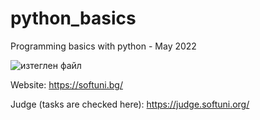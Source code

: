 # python_basics
 Programming basics with python - May 2022
 
 
 
 
 
 
 
 
 
 
 
 
 


![изтеглен файл](https://user-images.githubusercontent.com/114022856/191711222-2f84b599-353a-43f6-b3d4-cd05730759ed.png)

Website: https://softuni.bg/

Judge (tasks are checked here): https://judge.softuni.org/
